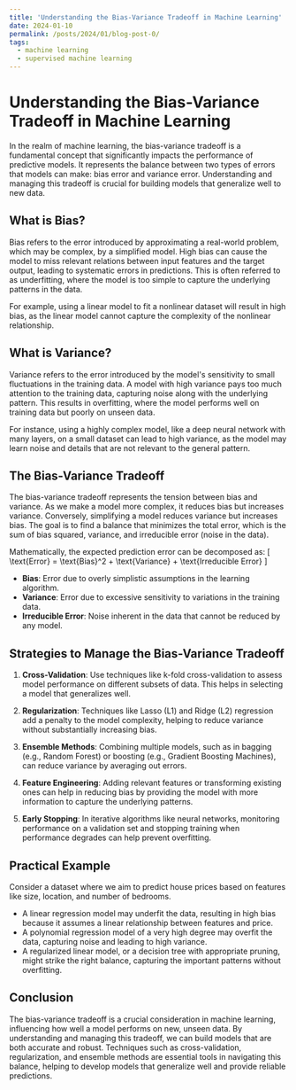 ```yaml
---
title: 'Understanding the Bias-Variance Tradeoff in Machine Learning'
date: 2024-01-10
permalink: /posts/2024/01/blog-post-0/
tags:
  - machine learning
  - supervised machine learning
---
```


# Understanding the Bias-Variance Tradeoff in Machine Learning

In the realm of machine learning, the bias-variance tradeoff is a fundamental concept that significantly impacts the performance of predictive models. It represents the balance between two types of errors that models can make: bias error and variance error. Understanding and managing this tradeoff is crucial for building models that generalize well to new data.

## What is Bias?

Bias refers to the error introduced by approximating a real-world problem, which may be complex, by a simplified model. High bias can cause the model to miss relevant relations between input features and the target output, leading to systematic errors in predictions. This is often referred to as underfitting, where the model is too simple to capture the underlying patterns in the data.

For example, using a linear model to fit a nonlinear dataset will result in high bias, as the linear model cannot capture the complexity of the nonlinear relationship.

## What is Variance?

Variance refers to the error introduced by the model's sensitivity to small fluctuations in the training data. A model with high variance pays too much attention to the training data, capturing noise along with the underlying pattern. This results in overfitting, where the model performs well on training data but poorly on unseen data.

For instance, using a highly complex model, like a deep neural network with many layers, on a small dataset can lead to high variance, as the model may learn noise and details that are not relevant to the general pattern.

## The Bias-Variance Tradeoff

The bias-variance tradeoff represents the tension between bias and variance. As we make a model more complex, it reduces bias but increases variance. Conversely, simplifying a model reduces variance but increases bias. The goal is to find a balance that minimizes the total error, which is the sum of bias squared, variance, and irreducible error (noise in the data).

Mathematically, the expected prediction error can be decomposed as:
\[ \text{Error} = \text{Bias}^2 + \text{Variance} + \text{Irreducible Error} \]

- **Bias**: Error due to overly simplistic assumptions in the learning algorithm.
- **Variance**: Error due to excessive sensitivity to variations in the training data.
- **Irreducible Error**: Noise inherent in the data that cannot be reduced by any model.


## Strategies to Manage the Bias-Variance Tradeoff

1. **Cross-Validation**: Use techniques like k-fold cross-validation to assess model performance on different subsets of data. This helps in selecting a model that generalizes well.

2. **Regularization**: Techniques like Lasso (L1) and Ridge (L2) regression add a penalty to the model complexity, helping to reduce variance without substantially increasing bias.

3. **Ensemble Methods**: Combining multiple models, such as in bagging (e.g., Random Forest) or boosting (e.g., Gradient Boosting Machines), can reduce variance by averaging out errors.

4. **Feature Engineering**: Adding relevant features or transforming existing ones can help in reducing bias by providing the model with more information to capture the underlying patterns.

5. **Early Stopping**: In iterative algorithms like neural networks, monitoring performance on a validation set and stopping training when performance degrades can help prevent overfitting.

## Practical Example

Consider a dataset where we aim to predict house prices based on features like size, location, and number of bedrooms.

- A linear regression model may underfit the data, resulting in high bias because it assumes a linear relationship between features and price.
- A polynomial regression model of a very high degree may overfit the data, capturing noise and leading to high variance.
- A regularized linear model, or a decision tree with appropriate pruning, might strike the right balance, capturing the important patterns without overfitting.

## Conclusion

The bias-variance tradeoff is a crucial consideration in machine learning, influencing how well a model performs on new, unseen data. By understanding and managing this tradeoff, we can build models that are both accurate and robust. Techniques such as cross-validation, regularization, and ensemble methods are essential tools in navigating this balance, helping to develop models that generalize well and provide reliable predictions.
